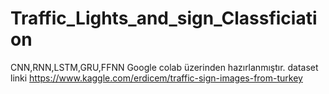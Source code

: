 # Traffic_Lights_and_sign_Classficiation
CNN,RNN,LSTM,GRU,FFNN
Google colab üzerinden hazırlanmıştır.
dataset linki https://www.kaggle.com/erdicem/traffic-sign-images-from-turkey
